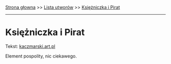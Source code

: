 [Strona głowna](../index.md) >> [Lista utworów](../list.md) >> [Księżniczka i Pirat](237.md)

---

# Księżniczka i Pirat

Tekst: [kaczmarski.art.pl](https://www.kaczmarski.art.pl/tworczosc/wiersze/ksiezniczka-i-pirat/)

Element pospolity, nic ciekawego.